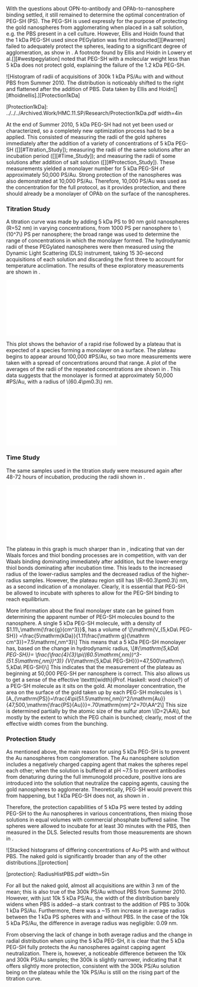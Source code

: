 With the questions about OPN-to-antibody and OPAb-to-nanosphere binding settled, it still remained to determine the optimal concentration of PEG-SH (PS). The PEG-SH is used expressly for the purpose of protecting the gold nanospheres from agglomerating when placed in a salt solution, e.g. the PBS present in a cell culture. However, Ellis and Hoidn found that the 1 kDa PEG-SH used since PEGylation was first introducted[][#warren] failed to adequately protect the spheres, leading to a significant degree of agglomeration, as show in [](#Protection1kDa). A footnote found by Ellis and Hoidn in Lowery et al.[][#westpegylation] noted that PEG-SH with a molecular weight less than 5 kDa does not protect gold, explaining the failure of the 1.2 kDa PEG-SH.

![Histogram of radii of acquisitions of 300k 1 kDa PS/Au with and without PBS from Summer 2010. The distribution is noticeably shifted to the right and flattened after the addition of PBS. Data taken by Ellis and Hoidn[][#hoidnellis].][Protection1kDa]

[Protection1kDa]: ../../../Archived.Work/HMC.11.SP/Research/Protection1kDa.pdf width=4in

At the end of Summer 2010, 5 kDa PEG-SH had not yet been used or characterized, so a completely new optimization process had to be a applied. This consisted of measuring the radii of the gold spheres immediately after the addition of a variety of concentrations of 5 kDa PEG-SH ([][#Titration_Study]); measuring the radii of the same solutions after an incubation period ([][#Time_Study]); and measuring the radii of some solutions after addition of salt solution ([][#Protection_Study]). These measurements yielded a monolayer number for 5 kDa PEG-SH of approximately 50,000 PS/Au. Strong protection of the nanospheres was also demonstrated at 10,000 PS/Au. Therefore, 10,000 PS/Au was used as the concentration for the full protocol, as it provides protection, and there should already be a monolayer of OPAb on the surface of the nanospheres.

### Titration Study ###

A titration curve was made by adding 5 kDa PS to 90 nm gold nanospheres (R=52 nm) in varying concentrations, from 1000 PS per nanosphere to \\(10^7\\) PS per nanosphere; the broad range was used to determine the range of concentrations in which the monolayer formed. The hydrodynamic radii of these PEGylated nanospheres were then measured using the Dynamic Light Scattering (DLS) instrument, taking 15 30-second acquisitions of each solution and discarding the first three to account for temperature acclimation. The results of these exploratory measurements are shown in [](#5kdaPEGSHnewexpl).

![Plot of hydrodynamic radii of Au nanospheres from 1,000 to \\(10^7\\) PS/Au less than 30 minutes after addition of PS.][5kdaPEGSHnewexpl]

[5kdaPEGSHnewexpl]: ./ImmediateExploratory.pdf

This plot shows the behavior of a rapid rise followed by a plateau that is expected of a species forming a monolayer on a surface. The plateau begins to appear around 100,000 #PS/Au, so two more measurements were taken with a spread of concentrations around that range. A plot of the averages of the radii of the repeated concentrations are shown in [](#5kdaPEGSHnewavg). This data suggests that the monolayer is formed at approximately 50,000 #PS/Au, with a radius of \\(60.4\pm0.3\\) nm.

![Plot of hydrodynamic radii of Au nanospheres at 10,000, 30,000, 100,000, 300,000, and \\(10^6\\) PS/Au less than 30 minutes after addition of PS. Points are formed by taking the mean and standard error of three independent measurements at each concentration.][5kdaPEGSHnewavg]

[5kdaPEGSHnewavg]: ImmediateAvg.pdf
### Time Study ###

The same samples used in the titration study were measured again after 48-72 hours of incubation, producing the radii shown in [](#5kdaPEGSHtime).

![Plot of hydrodynamic radius of Au nanospheres at the same concentrations as in [][#5kdaPEGSHnewavg] 48-72 hours after addition of PS. Points are formed by taking the mean and standard error of three independent measurements at each concentration.][5kdaPEGSHtime]

[5kdaPEGSHtime]: TimeAvg.pdf

The plateau in this graph is much sharper than in [](#5kdaPEGSHnewavg), indicating that van der Waals forces and thiol bonding processes are in competition, with van der Waals binding dominating immediately after addition, but the lower-energy thiol bonds dominating after incubation time. This leads to the increased radius of the lower-radius samples and the decreased radius of the higher-radius samples. However, the plateau region still has \\(R=60.3\pm0.3\\) nm, as a second indication of a monolayer. Clearly, it is essential that PEG-SH be allowed to incubate with spheres to allow for the PEG-SH binding to reach equilibrium.

More information about the final monolayer state can be gained from determining the apparent number of PEG-SH molecules bound to the nanosphere. A single 5 kDa PEG-SH molecule, with a density of $1.11\,\mathrm{\frac{g}{cm^3}}$, has a volume of 
\\[\mathrm{V_{5\,kDa\ PEG-SH}}
=\frac{5\mathrm{kDa}}{1.11\frac{\mathrm g}{\mathrm cm^3}}=7.5\mathrm{\,nm^3}\\]
This means that a 5 kDa PEG-SH monolayer has, based on the change in hydrodynamic radius,
\\[\#_{\mathrm{5\,kDa\ PEG-SH}}=
\frac{\frac{4}{3}\pi((60.5\mathrm{\,nm})^3-(51.5\mathrm{\,nm})^3)} {V_{\mathrm{5\,kDa\ PEG-SH}}}=47,500\mathrm{\ 5\,kDa\ PEG-SH}\\]
This indicates that the measurement of the plateau as beginning at 50,000 PEG-SH per nanosphere is correct. This also allows us to get a sense of the effective \texttt{width}(Prof. Haskell: word choice?) of a PEG-SH molecule as it sits on the gold. At monolayer concentration, the area on the surface of the gold taken up by each PEG-SH molecules is 
\\[A_{\mathrm{PS}}=\frac{4\pi(51.5\mathrm{\,nm})^2/\mathrm{Au}} {47,500\,\mathrm{\frac{PS}{Au}}}=.70\mathrm{nm}^2=70\AA^2\\]
This size is determined partially by the atomic size of the sulfur atom \\(D=2\AA\\), but mostly by the extent to which the PEG chain is bunched; clearly, most of the effective width comes from the bunching.

### Protection Study ###

As mentioned above, the main reason for using 5 kDa PEG-SH is to prevent the Au nanospheres from conglomeration. The Au nanosphere solution includes a negatively charged capping agent that makes the spheres repel each other; when the solution is buffered at pH ~7.5 to prevent antibodies from denaturing during the full immunogold procedure, positive ions are introduced into the solution that neutralize the capping agents, causing the gold nanospheres to agglomerate. Theoretically, PEG-SH would prevent this from happening, but 1 kDa PEG-SH does not, as shown in [](#Protection1kDa).

Therefore, the protection capabilities of 5 kDa PS were tested by adding PEG-SH to the Au nanospheres in various concentrations, then mixing those solutions in equal volumes with commercial phosphate buffered saline. The spheres were allowed to incubate for at least 30 minutes with the PBS, then measured in the DLS. Selected results from those measurements are shown in [](#protection).

![Stacked histograms of differing concentrations of Au-PS with and without PBS. The naked gold is significantly broader than any of the other distributions.][protection]

[protection]: RadiusHistPBS.pdf width=5in

For all but the naked gold, almost all acquisitions are within 3 nm of the mean; this is also true of the 300k PS/Au without PBS from Summer 2010. However, with just 10k 5 kDa PS/Au, the width of the distribution barely widens when PBS is added--a stark contrast to the addition of PBS to 300k 1 kDa PS/Au. Furthermore, there was a ~15 nm increase in average radius between the 1 kDa PS spheres with and without PBS. In the case of the 10k 5 kDa PS/Au, the difference in average radius was negligible: 0.09 nm.

From observing the lack of change in both average radius and the change in radial distribution when using the 5 kDa PEG-SH, it is clear that the 5 kDa PEG-SH fully protects the Au nanospheres against capping agent neutralization. There is, however, a noticeable difference between the 10k and 300k PS/Au samples; the 300k is slightly narrower, indicating that it offers slightly more protection, consistent with the 300k PS/Au solution being on the plateau while the 10k PS/Au is still on the rising part of the titration curve.